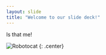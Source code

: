 ```yaml
---
layout: slide
title: "Welcome to our slide deck!"
---
```


Is that me!

![Robotocat](https://octodex.github.com/images/Robotocat.png)
{: .center}
